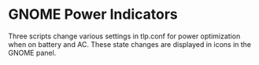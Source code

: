 # GNOME Power Indicators
Three scripts change various settings in tlp.conf for power optimization when on battery and AC. These state changes are displayed in icons in the GNOME panel.
